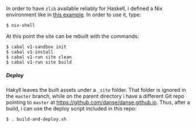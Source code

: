 In order to have `zlib` available reliably for Haskell, i defined a
Nix environment like in [this
example](https://nixos.org/wiki/Development_Environments#SDL_Example). In
order to use it, type:

    $ nix-shell

At this point the site can be rebuilt with the commands:

    $ cabal v1-sandbox init
    $ cabal v1-install
    $ cabal v1-run site clean
    $ cabal v1-run site build

##### Deploy

Hakyll leaves the built assets under a `_site` folder. That folder is
ignored in the `master` branch, while on the parent directory i have a
different Git repo pointing to `master` at
<https://github.com/danse/danse.github.io>. Thus, after a build, i can
use the deploy script included in this repo:

    $ . build-and-deploy.sh
